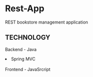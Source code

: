 # Rest-App

REST bookstore management application 


## TECHNOLOGY
Backend - Java
<li> Spring MVC </li>
<br />
Frontend - JavaSrcript

